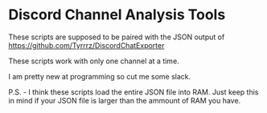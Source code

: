 # Discord Channel Analysis Tools
These scripts are supposed to be paired with the JSON output of https://github.com/Tyrrrz/DiscordChatExporter

These scripts work with only one channel at a time.

I am pretty new at programming so cut me some slack.

P.S. - I think these scripts load the entire JSON file into RAM. Just keep this in mind if your JSON file is larger than the ammount of RAM you have.
